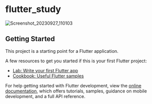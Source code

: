# flutter_study

![Screenshot_20230927_110103](https://github.com/LuizFurmann/flutter_study/assets/72764480/7d38b395-b7f0-4551-a07a-26ad88207651)

## Getting Started

This project is a starting point for a Flutter application.

A few resources to get you started if this is your first Flutter project:

- [Lab: Write your first Flutter app](https://docs.flutter.dev/get-started/codelab)
- [Cookbook: Useful Flutter samples](https://docs.flutter.dev/cookbook)

For help getting started with Flutter development, view the
[online documentation](https://docs.flutter.dev/), which offers tutorials,
samples, guidance on mobile development, and a full API reference.
